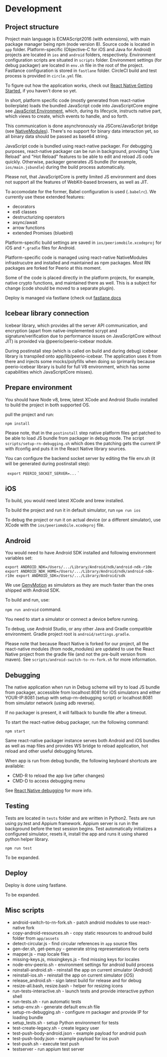 # Development

## Project structure

Project main language is ECMAScript2016 (with extensions), with main package manager being npm (node version 8).
Source code is located in `app` folder.
Platform-specific (Objective-C for iOS and Java for Android) projects are located in `ios` and `android` folders, respectively.
Environment configuration scripts are situated in `scripts` folder.
Environment settings (for debug packager) are located in `env.sh` file in the root of the project.
Fastlance configuration is stored in `fastlane` folder.
CircleCI build and test process is provided in `circle.yml` file.

To figure out how the application works, check out [React Native Getting Started](https://facebook.github.io/react-native/docs/getting-started.html), if you haven't done so yet.

In short, platform specific code (mostly generated from react-native boilerplate) loads the bundled JavaScript code into JavaScriptCore engine see [JavaScript Environment](https://facebook.github.io/react-native/docs/javascript-environment.html), which, during its lifecycle, instructs native part, which views to create, which events to handle, and so forth.

This communication is done asynchronously via JSCore/JavaScript bridge (see [NativeModules](https://facebook.github.io/react-native/docs/native-modules-ios.html)). There's no support for binary data interaction yet, so all binary data should be passed as base64 string.

JavaScript code is bundled using react-native packager. For debugging purposes, react-native packager can be run in background, providing "Live Reload" and "Hot Reload" features to be able to edit and reload JS code quickly. Otherwise, packager generates JS bundle (for example, `ios/main.jsbundle`) during the build process automatically.

Please not, that JavaScriptCore is pretty limited JS environment and does not support all the features of WebKit-based browsers, as well as JIT.

To accomodate for the former, Babel configuration is used (`.babelrc`). We currently use these extended features:
* decorators
* es6 classes
* destructurizing operators
* async/await
* arrow functions
* extended Promises (bluebird)

Platform-specific build settings are saved in `ios/peeriomobile.xcodeproj` for iOS and `*.gradle` files for Android.

Platform-specific code is managed using react-native NativeModules infrastrucutre and installed and maintained as npm packages. Most RN packages are forked for Peerio at this moment.

Some of the code is placed directly in the platform projects, for example, native crypto functions, and maintained there as well. This is a subject for change (code should be moved to a separate plugin).

Deploy is managed via fastlane (check out [fastlane docs](https://docs.fastlane.tools/)

## Icebear library connection

Icebear library, which provides all the server API communication, and encryption (apart from native-implemented scrypt and signature/verification due to performance issues on JavaScriptCore without JIT) is provided via @peerio/peerio-icebear module.

During postinstall step (which is called on build and during debug) icebear library is transpiled onto app/lib/peerio-icebear. The application uses it from there and injects some mocks/polyfills when doing so (primarily because peerio-icebear library is build for full V8 environment, which has some capabilities which JavaScriptCore misses).

## Prepare environment

You should have Node v8, brew, latest XCode and Android Studio installed to build the project in both supported OS.

pull the project and run:

`npm install`

Please note, that in the `postinstall` step native platform files get patched to be able to load JS bundle from packager in debug mode. The script `scripts/setup-rn-debugging.sh` which does the patching gets the current IP with ifconfig and puts it in the React Native library sources.

You can configure the backend socket server by editing the file env.sh (it will be generated during postinstall step):

`
export PEERIO_SOCKET_SERVER=...`
`

## iOS

To build, you would need latest XCode and brew installed.

To build the project and run it in default simulator, run `npm run ios`

To debug the project or run it on actual device (or a different simulator), use XCode with the `ios/peeriomobile.xcodeproj` file.

## Android

You would need to have Android SDK installed and following environment variables set:

`
export ANDROID_NDK=/Users/.../Library/Android/ndk/android-ndk-r10e
export ANDROID_NDK_HOME=/Users/.../Library/Android/ndk/android-ndk-r10e
export ANDROID_SDK=/Users/.../Library/Android/sdk
`

We use [GenyMotion](https://www.genymotion.com/) as simulators as they are much faster than the ones shipped with Android SDK.

To build and run, use:

`npm run android` command.

You need to start a simulator or connect a device before running.

To debug, use Android Studio, or any other Java and Gradle compatible environment. Gradle project root is `android/settings.gradle`.

Please note that because React Native is forked for our project, all the react-native modules (from node_modules) are updated to use the React Native project from the gradle file (and not the pre-built version from maven). See `scripts/android-switch-to-rn-fork.sh` for more information.

## Debugging

The native application when run in Debug scheme will try to load JS bundle from packager, accessible from localhost:8081 for iOS simulators and either YOUR-IP:8081 (setup with setup-rn-debugging script) or localhost:8081 from simulator network (using adb reverse).

If no packager is present, it will fallback to bundle file after a timeout.

To start the react-native debug packager, run the following command:

`npm start`

Same react-native packager instance serves both Android and iOS bundles as well as map files and provides WS bridge to reload application, hot reload and other useful debugging fetures.

When app is run from debug bundle, the following keyboard shortcuts are available:
* CMD-R to reload the app live (after changes)
* CMD-D to access debugging menu

See [React Native debugging](https://facebook.github.io/react-native/docs/debugging.html) for more info.

## Testing

Tests are located in `tests` folder and are written in Python2.
Tests are run using py.test and Appium framework.
Appium server is run in the background before the test session begins.
Test automatically initializes a configured simulator, resets it, install the app and runs it using shared python helper library.

`npm run test`

To be expanded.

## Deploy

Deploy is done using fastlane.

To be expanded.

## Misc scripts
* android-switch-to-rn-fork.sh - patch android modules to use react-native fork
* copy-android-resources.sh - copy static resources to androud build folder from `app/assets`
* detect-circular.js - find circular references in `app` source files
* gen-der.sh, get-pem.py - generate string representations for certs
* mapper.js - map locale files
* missing-keys.js, missingkeys.js - find missing keys for locales
* node-env-peerio.sh - environment settings for android build process
* reinstall-android.sh - reinstall the app on current simulator (Android)
* reinstall-ios.sh - reinstall the app on current simulator (iOS)
* release_android.sh - sign latest build for release and for debug
* resize-all.bash, resize.bash - helper for resizing icons
* run-tests-interactive.sh - launch tests and provide interactive python shell
* run-tests.sh - run automatic tests
* setup-env.sh - generate default env.sh file
* setup-rn-debugging.sh - configure rn packager and provide IP for loading bundle
* setup_tests.sh - setup Python environment for tests
* test-create-legacy.sh - create legacy user
* test-push-body-android.json - example payload for android push
* test-push-body.json - example payload for ios push
* test-push.sh - execute test push
* testserver - run appium test server
